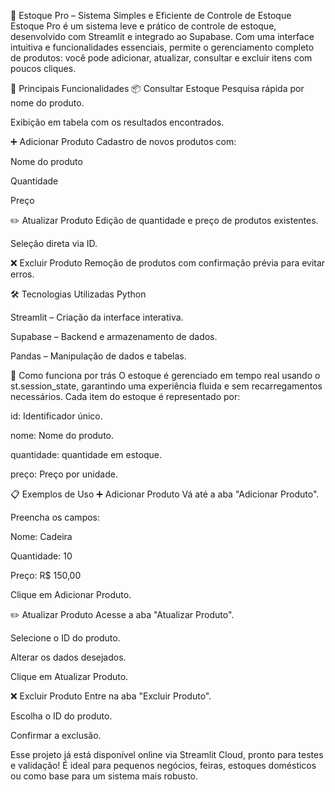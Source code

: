🛒 Estoque Pro – Sistema Simples e Eficiente de Controle de Estoque Estoque Pro é um sistema leve e prático de controle de estoque, desenvolvido com Streamlit e integrado ao Supabase. Com uma interface intuitiva e funcionalidades essenciais, permite o gerenciamento completo de produtos: você pode adicionar, atualizar, consultar e excluir itens com poucos cliques.

🚀 Principais Funcionalidades 📦 Consultar Estoque Pesquisa rápida por nome do produto.

Exibição em tabela com os resultados encontrados.

➕ Adicionar Produto Cadastro de novos produtos com:

Nome do produto

Quantidade

Preço

✏️ Atualizar Produto Edição de quantidade e preço de produtos existentes.

Seleção direta via ID.

❌ Excluir Produto Remoção de produtos com confirmação prévia para evitar erros.

🛠️ Tecnologias Utilizadas Python

Streamlit – Criação da interface interativa.

Supabase – Backend e armazenamento de dados.

Pandas – Manipulação de dados e tabelas.

🧠 Como funciona por trás O estoque é gerenciado em tempo real usando o st.session_state, garantindo uma experiência fluida e sem recarregamentos necessários. Cada item do estoque é representado por:

id: Identificador único.

nome: Nome do produto.

quantidade: quantidade em estoque.

preço: Preço por unidade.

📋 Exemplos de Uso ➕ Adicionar Produto Vá até a aba "Adicionar Produto".

Preencha os campos:

Nome: Cadeira

Quantidade: 10

Preço: R$ 150,00

Clique em Adicionar Produto.

✏️ Atualizar Produto Acesse a aba "Atualizar Produto".

Selecione o ID do produto.

Alterar os dados desejados.

Clique em Atualizar Produto.

❌ Excluir Produto Entre na aba "Excluir Produto".

Escolha o ID do produto.

Confirmar a exclusão.

Esse projeto já está disponível online via Streamlit Cloud, pronto para testes e validação! É ideal para pequenos negócios, feiras, estoques domésticos ou como base para um sistema mais robusto.

